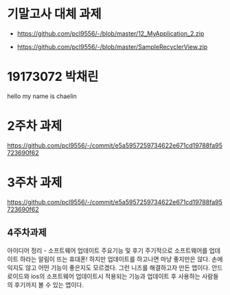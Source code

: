 # 기말고사 대체 과제

 - https://github.com/pcl9556/-/blob/master/12_MyApplication_2.zip

 - https://github.com/pcl9556/-/blob/master/SampleRecyclerView.zip

# 19173072 박채린

hello my name is chaelin

# 2주차 과제
https://github.com/pcl9556/-/commit/e5a5957259734622e671cd19788fa95723690f62

# 3주차 과제
https://github.com/pcl9556/-/commit/e5a5957259734622e671cd19788fa95723690f62

## 4주차과제
아이디어 정리 - 소프트웨어 업데이트 주요기능 및 후기
주기적으로 소프트웨어를 업데이트 하라는 알림이 뜨는 휴대폰!
하지만 업데이트를 하고나면 마냥 좋지만은 않다. 손에 익지도 않고 어떤 기능이 좋은지도 모르겠다.
그런 니즈를 해결하고자 만든 앱이다.
안드로이드와 ios의 소프트웨어 업데이트시 적용되는 기능과 업데이트 후 사용하는 사람들의 후기까지 볼 수 있는 앱이다.

